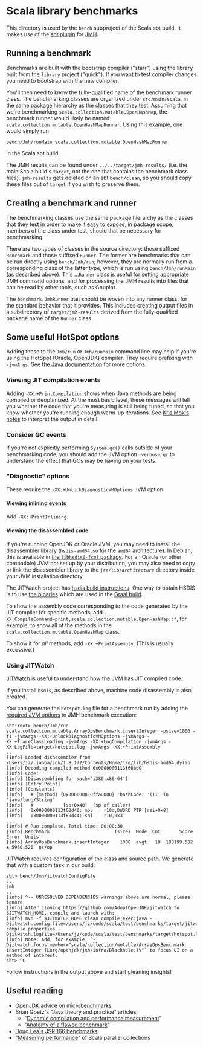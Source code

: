 # Scala library benchmarks

This directory is used by the `bench` subproject of the Scala sbt build.
It makes use of the [sbt plugin](https://github.com/ktoso/sbt-jmh) for [JMH](https://openjdk.java.net/projects/code-tools/jmh/).

## Running a benchmark

Benchmarks are built with the bootstrap compiler ("starr") using the library built from the `library` project ("quick").
If you want to test compiler changes you need to bootstrap with the new compiler.

You'll then need to know the fully-qualified name of the benchmark runner class.
The benchmarking classes are organized under `src/main/scala`,
in the same package hierarchy as the classes that they test.
Assuming that we're benchmarking `scala.collection.mutable.OpenHashMap`,
the benchmark runner would likely be named `scala.collection.mutable.OpenHashMapRunner`.
Using this example, one would simply run

    bench/Jmh/runMain scala.collection.mutable.OpenHashMapRunner

in the Scala sbt build.

The JMH results can be found under `../../target/jmh-results/` (i.e. the main Scala build's `target`,
not the one that contains the benchmark class files). `jmh-results` gets deleted on an sbt `bench/clean`,
so you should copy these files out of `target` if you wish to preserve them.

## Creating a benchmark and runner

The benchmarking classes use the same package hierarchy as the classes that they test
in order to make it easy to expose, in package scope, members of the class under test,
should that be necessary for benchmarking.

There are two types of classes in the source directory:
those suffixed `Benchmark` and those suffixed `Runner`.
The former are benchmarks that can be run directly using `bench/Jmh/run`;
however, they are normally run from a corresponding class of the latter type,
which is run using `bench/Jmh/runMain` (as described above).
This …`Runner` class is useful for setting appropriate JMH command options,
and for processing the JMH results into files that can be read by other tools, such as Gnuplot.

The `benchmark.JmhRunner` trait should be woven into any runner class, for the standard behavior that it provides.
This includes creating output files in a subdirectory of `target/jmh-results`
derived from the fully-qualified package name of the `Runner` class.

## Some useful HotSpot options
Adding these to the `Jmh/run` or `Jmh/runMain` command line may help if you're using the HotSpot (Oracle, OpenJDK) compiler.
They require prefixing with `-jvmArgs`.
See [the Java documentation](https://docs.oracle.com/javase/8/docs/technotes/tools/unix/java.html) for more options. 

### Viewing JIT compilation events
Adding `-XX:+PrintCompilation` shows when Java methods are being compiled or deoptimized.
At the most basic level,
these messages will tell you whether the code that you're measuring is still being tuned,
so that you know whether you're running enough warm-up iterations.
See [Kris Mok's notes](https://gist.github.com/rednaxelafx/1165804#file-notes-md) to interpret the output in detail.

### Consider GC events
If you're not explicitly performing `System.gc()` calls outside of your benchmarking code,
you should add the JVM option `-verbose:gc` to understand the effect that GCs may be having on your tests.

### "Diagnostic" options
These require the `-XX:+UnlockDiagnosticVMOptions` JVM option.

#### Viewing inlining events
Add `-XX:+PrintInlining`.

#### Viewing the disassembled code
If you're running OpenJDK or Oracle JVM,
you may need to install the disassembler library (`hsdis-amd64.so` for the `amd64` architecture).
In Debian, this is available in
<a href="https://packages.debian.org/search?keywords=libhsdis0-fcml">the `libhsdis0-fcml` package</a>.
For an Oracle (or other compatible) JVM not set up by your distribution,
you may also need to copy or link the disassembler library
to the `jre/lib/`_`architecture`_ directory inside your JVM installation directory.

The JITWatch project has [hsdis build instructions](https://github.com/AdoptOpenJDK/jitwatch/wiki/Building-hsdis).
One way to obtain HSDIS is to use [the binaries](https://lafo.ssw.uni-linz.ac.at/pub/graal-external-deps/hsdis/intel/) which are used in the [Graal build](https://github.com/oracle/graal/blob/master/compiler/mx.compiler/mx_graal_tools.py#L94-L119).

To show the assembly code corresponding to the code generated by the JIT compiler for specific methods,
add `-XX:CompileCommand=print,scala.collection.mutable.OpenHashMap::*`,
for example, to show all of the methods in the `scala.collection.mutable.OpenHashMap` class.

To show it for _all_ methods, add `-XX:+PrintAssembly`.
(This is usually excessive.)

### Using JITWatch

[JITWatch](https://github.com/AdoptOpenJDK/jitwatch) is useful to understand how the JVM has JIT compiled
code.

If you install `hsdis`, as described above, machine code disassembly is also created.

You can generate the `hotspot.log` file for a benchmark run by adding the [required JVM options](https://github.com/AdoptOpenJDK/jitwatch/wiki/Building-hsdis)
to JMH benchmark execution:

```
sbt:root> bench/Jmh/run scala.collection.mutable.ArrayOpsBenchmark.insertInteger -psize=1000 -f1 -jvmArgs -XX:+UnlockDiagnosticVMOptions -jvmArgs -XX:+TraceClassLoading -jvmArgs -XX:+LogCompilation -jvmArgs -XX:LogFile=target/hotspot.log -jvmArgs -XX:+PrintAssembly
...
[info] Loaded disassembler from /Users/jz/.jabba/jdk/1.8.172/Contents/Home/jre/lib/hsdis-amd64.dylib
[info] Decoding compiled method 0x0000000113f60bd0:
[info] Code:
[info] [Disassembling for mach='i386:x86-64']
[info] [Entry Point]
[info] [Constants]
[info]   # {method} {0x000000010ffa0000} 'hashCode' '()I' in 'java/lang/String'
[info]   #           [sp+0x40]  (sp of caller)
[info]   0x0000000113f60d40: mov    r10d,DWORD PTR [rsi+0x8]
[info]   0x0000000113f60d44: shl    r10,0x3
...
[info] # Run complete. Total time: 00:00:30
[info] Benchmark                        (size)  Mode  Cnt       Score      Error  Units
[info] ArrayOpsBenchmark.insertInteger    1000  avgt   10  188199.582 ± 5930.520  ns/op
```

JITWatch requires configuration of the class and source path. We generate that with a custom task in our build:

```
sbt> bench/Jmh/jitwatchConfigFile
...
jmh
...
[info] ^-- UNRESOLVED DEPENDENCIES warnings above are normal, please ignore
[info] After cloning https://github.com/AdoptOpenJDK/jitwatch to $JITWATCH_HOME, compile and launch with:
[info] mvn -f $JITWATCH_HOME clean compile exec:java -Djitwatch.config.file=/Users/jz/code/scala/test/benchmarks/target/jitwatch-compile.properties -Djitwatch.logfile=/Users/jz/code/scala/test/benchmarks/target/hotspot.log
[info] Note: Add, for example, `-Djitwatch.focus.member="scala/collection/mutable/ArrayOpsBenchmark insertInteger (Lorg/openjdk/jmh/infra/Blackhole;)V"` to focus UI on a method of interest.
sbt> ^C
```

Follow instructions in the output above and start gleaning insights!

## Useful reading
* [OpenJDK advice on microbenchmarks](https://wiki.openjdk.java.net/display/HotSpot/MicroBenchmarks)
* Brian Goetz's "Java theory and practice" articles:
  * "[Dynamic compilation and performance measurement](https://www.ibm.com/developerworks/java/library/j-jtp12214/)"
  * "[Anatomy of a flawed benchmark](https://www.ibm.com/developerworks/java/library/j-jtp02225/)"
* [Doug Lea's JSR 166 benchmarks](http://gee.cs.oswego.edu/cgi-bin/viewcvs.cgi/jsr166/src/test/loops/)
* "[Measuring performance](https://docs.scala-lang.org/overviews/parallel-collections/performance.html)" of Scala parallel collections
